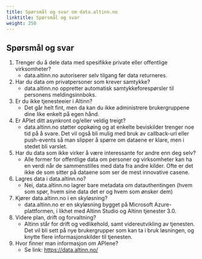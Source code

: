 ```yaml
---
title: Spørsmål og svar om data.altinn.no
linktitle: Spørsmål og svar
weight: 250
---
```


<script>
    window.location.href = 'https://docs.data.altinn.no/ofte-stilte-spørsmål/'
</script>


## Spørsmål og svar

1. Trenger du å dele data med spesifikke private eller offentlige virksomheter? 
   * data.altinn.no autoriserer selv tilgang før data returneres.
2. Har du data om privatpersoner som krever samtykke? 
   * data.altinn.no oppretter automatisk samtykkeforespørsler til personens meldingsinnboks.
3. Er du ikke tjenesteeier i Altinn? 
   * Det går helt fint, men da kan du ikke administrere brukergruppene dine like enkelt på egen hånd.
4. Er APIet ditt asynkront og/eller veldig treigt? 
   * data.altinn.no støtter oppkøing og at enkelte beviskilder trenger noe tid på å svare. Det vil også bli mulig med bruk av callback-url eller push-events så man slipper å spørre om dataene er klare, men i stedet bli varslet.
5. Har du data som ikke virker å være interessante for andre enn deg selv? 
   * Alle former for offentlige data om personer og virksomheter kan ha en verdi når de sammenstilles med data fra andre kilder. Ofte er det ikke de som sitter på dataene som ser de mest innovative casene.
6. Lagres data i data.altinn.no? 
   * Nei, data.altinn.no lagrer bare metadata om datauthentingen (hvem som spør, hvem sine data det er og hvem som ønsker dem)
7. Kjører data.altinn.no i en skyløsning? 
   * data.altinn.no er en skyløsning bygget på Microsoft Azure-plattformen, i likhet med Altinn Studio og Altinn tjenester 3.0.
8. Videre plan, drift og forvaltning? 
   * Altinn står for drift og vedlikehold, samt videreutvikling av tjenesten. 
     Det vil bli sett på nye brukergrupper som kan ta i bruk løsningen, og knytte flere informasjonskilder til tjenesten. 
9. Hvor finner man informasjon om APIene? 
   * Se link: https://data.altinn.no/
